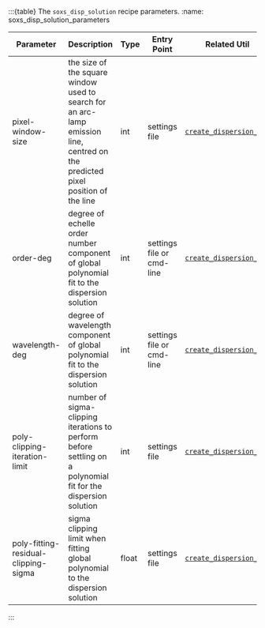 :::{table} The `soxs_disp_solution` recipe parameters.
:name: soxs_disp_solution_parameters

| Parameter                | Description                                   | Type  | Entry Point   | Related Util                                   |
| ------------------------ | --------------------------------------------- | ----- | ------------- | ---------------------------------------------- |
| pixel-window-size | the size of the square window used to search for an arc-lamp emission line, centred on the predicted pixel position of the line | int | settings file | [`create_dispersion_map`](../utils/create_dispersion_map.md) |
| order-deg | degree of echelle order number component of global polynomial fit to the dispersion solution | int | settings file or cmd-line  | [`create_dispersion_map`](../utils/create_dispersion_map.md) |
| wavelength-deg | degree of wavelength component of global polynomial fit to the dispersion solution | int | settings file or cmd-line | [`create_dispersion_map`](../utils/create_dispersion_map.md) |
| poly-clipping-iteration-limit | number of sigma-clipping iterations to perform before settling on a polynomial fit for the dispersion solution | int | settings file | [`create_dispersion_map`](../utils/create_dispersion_map.md) |
| poly-fitting-residual-clipping-sigma | sigma clipping limit when fitting global polynomial to the dispersion solution | float | settings file | [`create_dispersion_map`](../utils/create_dispersion_map.md) |

:::



